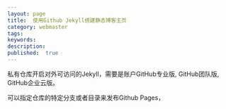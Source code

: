 ```yaml
---
layout: page
title:  使用Github Jekyll搭建静态博客主页
category: webmaster
tags:
keywords:
description:
published:  true
---
```



私有仓库开启对外可访问的Jekyll，需要是账户GitHub专业版, GitHub团队版, GitHub企业云版。  

可以指定仓库的特定分支或者目录来发布Github Pages，
